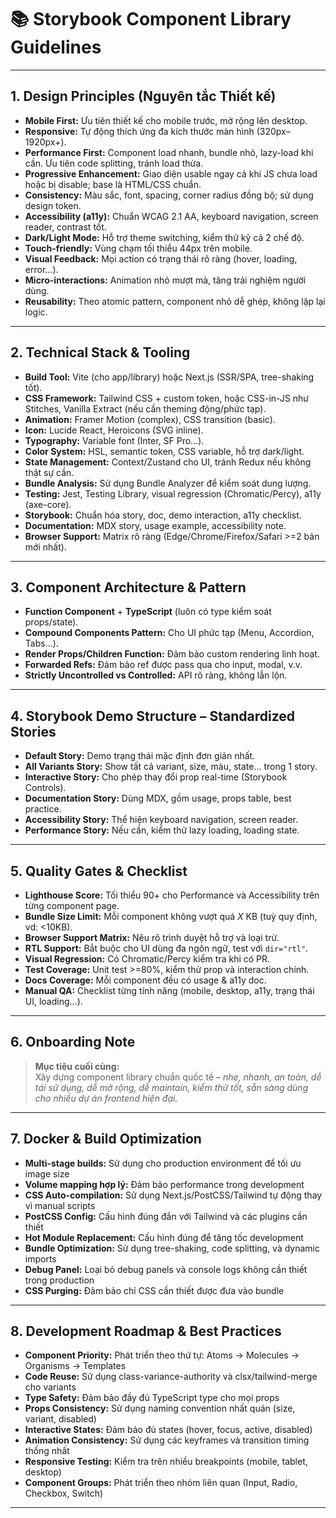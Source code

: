 # 📚 Storybook Component Library Guidelines

---

## 1. Design Principles (Nguyên tắc Thiết kế)

- **Mobile First:** Ưu tiên thiết kế cho mobile trước, mở rộng lên desktop.
- **Responsive:** Tự động thích ứng đa kích thước màn hình (320px–1920px+).
- **Performance First:** Component load nhanh, bundle nhỏ, lazy-load khi cần. Ưu tiên code splitting, tránh load thừa.
- **Progressive Enhancement:** Giao diện usable ngay cả khi JS chưa load hoặc bị disable; base là HTML/CSS chuẩn.
- **Consistency:** Màu sắc, font, spacing, corner radius đồng bộ; sử dụng design token.
- **Accessibility (a11y):** Chuẩn WCAG 2.1 AA, keyboard navigation, screen reader, contrast tốt.
- **Dark/Light Mode:** Hỗ trợ theme switching, kiểm thử kỹ cả 2 chế độ.
- **Touch-friendly:** Vùng chạm tối thiểu 44px trên mobile.
- **Visual Feedback:** Mọi action có trạng thái rõ ràng (hover, loading, error...).
- **Micro-interactions:** Animation nhỏ mượt mà, tăng trải nghiệm người dùng.
- **Reusability:** Theo atomic pattern, component nhỏ dễ ghép, không lặp lại logic.

---

## 2. Technical Stack & Tooling

- **Build Tool:** Vite (cho app/library) hoặc Next.js (SSR/SPA, tree-shaking tốt).
- **CSS Framework:** Tailwind CSS + custom token, hoặc CSS-in-JS như Stitches, Vanilla Extract (nếu cần theming động/phức tạp).
- **Animation:** Framer Motion (complex), CSS transition (basic).
- **Icon:** Lucide React, Heroicons (SVG inline).
- **Typography:** Variable font (Inter, SF Pro…).
- **Color System:** HSL, semantic token, CSS variable, hỗ trợ dark/light.
- **State Management:** Context/Zustand cho UI, tránh Redux nếu không thật sự cần.
- **Bundle Analysis:** Sử dụng Bundle Analyzer để kiểm soát dung lượng.
- **Testing:** Jest, Testing Library, visual regression (Chromatic/Percy), a11y (axe-core).
- **Storybook:** Chuẩn hóa story, doc, demo interaction, a11y checklist.
- **Documentation:** MDX story, usage example, accessibility note.
- **Browser Support:** Matrix rõ ràng (Edge/Chrome/Firefox/Safari >=2 bản mới nhất).

---

## 3. Component Architecture & Pattern

- **Function Component** + **TypeScript** (luôn có type kiểm soát props/state).
- **Compound Components Pattern:** Cho UI phức tạp (Menu, Accordion, Tabs…).
- **Render Props/Children Function:** Đảm bảo custom rendering linh hoạt.
- **Forwarded Refs:** Đảm bảo ref được pass qua cho input, modal, v.v.
- **Strictly Uncontrolled vs Controlled:** API rõ ràng, không lẫn lộn.

---

## 4. Storybook Demo Structure – Standardized Stories

- **Default Story:** Demo trạng thái mặc định đơn giản nhất.
- **All Variants Story:** Show tất cả variant, size, màu, state… trong 1 story.
- **Interactive Story:** Cho phép thay đổi prop real-time (Storybook Controls).
- **Documentation Story:** Dùng MDX, gồm usage, props table, best practice.
- **Accessibility Story:** Thể hiện keyboard navigation, screen reader.
- **Performance Story:** Nếu cần, kiểm thử lazy loading, loading state.

---

## 5. Quality Gates & Checklist

- **Lighthouse Score:** Tối thiểu 90+ cho Performance và Accessibility trên từng component page.
- **Bundle Size Limit:** Mỗi component không vượt quá _X_ KB (tuỳ quy định, vd: <10KB).
- **Browser Support Matrix:** Nêu rõ trình duyệt hỗ trợ và loại trừ.
- **RTL Support:** Bắt buộc cho UI dùng đa ngôn ngữ, test với `dir="rtl"`.
- **Visual Regression:** Có Chromatic/Percy kiểm tra khi có PR.
- **Test Coverage:** Unit test >=80%, kiểm thử prop và interaction chính.
- **Docs Coverage:** Mỗi component đều có usage & a11y doc.
- **Manual QA:** Checklist từng tính năng (mobile, desktop, a11y, trạng thái UI, loading...).

---

## 6. Onboarding Note

> **Mục tiêu cuối cùng:**  
> Xây dựng component library chuẩn quốc tế – _nhẹ, nhanh, an toàn, dễ tái sử dụng, dễ mở rộng, dễ maintain, kiểm thử tốt, sẵn sàng dùng cho nhiều dự án frontend hiện đại._

---

## 7. Docker & Build Optimization

- **Multi-stage builds:** Sử dụng cho production environment để tối ưu image size
- **Volume mapping hợp lý:** Đảm bảo performance trong development
- **CSS Auto-compilation:** Sử dụng Next.js/PostCSS/Tailwind tự động thay vì manual scripts
- **PostCSS Config:** Cấu hình đúng đắn với Tailwind và các plugins cần thiết
- **Hot Module Replacement:** Cấu hình đúng để tăng tốc development
- **Bundle Optimization:** Sử dụng tree-shaking, code splitting, và dynamic imports
- **Debug Panel:** Loại bỏ debug panels và console logs không cần thiết trong production
- **CSS Purging:** Đảm bảo chỉ CSS cần thiết được đưa vào bundle

---

## 8. Development Roadmap & Best Practices

- **Component Priority:** Phát triển theo thứ tự: Atoms → Molecules → Organisms → Templates
- **Code Reuse:** Sử dụng class-variance-authority và clsx/tailwind-merge cho variants
- **Type Safety:** Đảm bảo đầy đủ TypeScript type cho mọi props
- **Props Consistency:** Sử dụng naming convention nhất quán (size, variant, disabled)
- **Interactive States:** Đảm bảo đủ states (hover, focus, active, disabled)
- **Animation Consistency:** Sử dụng các keyframes và transition timing thống nhất
- **Responsive Testing:** Kiểm tra trên nhiều breakpoints (mobile, tablet, desktop)
- **Component Groups:** Phát triển theo nhóm liên quan (Input, Radio, Checkbox, Switch)

---
